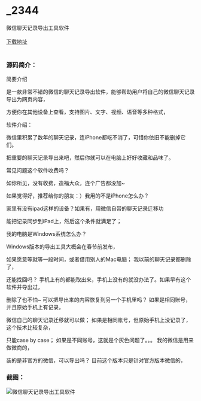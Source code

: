 # _2344
微信聊天记录导出工具软件
<br/></br>
[下载地址](https://www.uuid2.com/2344.html "下载地址")
<br/></br>
<h3>源码简介：</h3>
<p>简要介绍<p>
<p>是一款非常不错的微信的聊天记录导出软件，能够帮助用户将自己的微信聊天记录导出为网页内容，<p>
<p>方便你在其他设备上查看，支持图片、文字、视频、语音等多种格式，<p>
<p>软件介绍：<p>
<p>微信里积累了数年的聊天记录，连iPhone都吃不消了，可惜你依旧不能删掉它们。<p>
<p>把重要的聊天记录导出来吧，然后你就可以在电脑上好好收藏和品味了。<p>
<p>常见问题这个软件收费吗？<p>
<p>如你所见，没有收费，造福大众，连个广告都没加~<p>
<p>如果觉得好，推荐给你的朋友：）我用的不是iPhone怎么办？<p>
<p>家里有没有ipad这样的设备？如果有，用微信自带的聊天记录迁移功<p>
<p>能把记录同步到iPad上，然后这个条件就满足了；<p>
<p>我的电脑是Windows系统怎么办？ <p>
<p>Windows版本的导出工具大概会在春节前发布，<p>
<p>如果愿意等就等一段时间，或者借用别人的Mac电脑； 我以前的聊天记录都删除了，<p>
<p>还能找回吗？ 手机上有的都能取出来，手机上没有的就没办法了。如果早有这个软件并导出过，<p>
<p>删除了也不怕~ 可以把导出来的内容恢复到另一个手机里吗？ 如果是相同账号，并且原始手机上有记录，<p>
<p>微信自己的聊天记录迁移就可以做； 如果是相同账号，但原始手机上没记录了，这个技术比较复杂，<p>
<p>只能case by case； 如果是不同账号，这就是个灰色问题了。。。 我的微信是用来做微商的，<p>
<p>装的是非官方的微信，可以导出吗？ 目前这个版本只是针对官方版本微信的，<p>
<h3>截图：</h3>
<img src="https://www.uuid2.com/wp-content/uploads/img/202105/be5c149383.jpg" alt="微信聊天记录导出工具软件">
